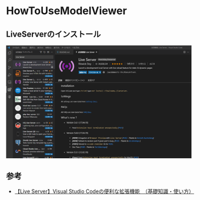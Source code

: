 # HowToUseModelViewer

## LiveServerのインストール

![](images/LiveServer.png)

## 参考

* [【Live Server】Visual Studio Codeの便利な拡張機能　（基礎知識・使い方）](https://digitor.jp/textbook/vscode-live-server/)